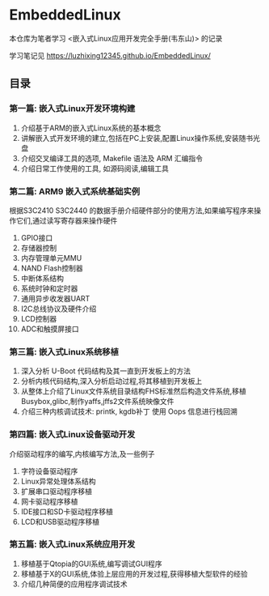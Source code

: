 # EmbeddedLinux

本仓库为笔者学习 <嵌入式Linux应用开发完全手册(韦东山)> 的记录

学习笔记见 https://luzhixing12345.github.io/EmbeddedLinux/

## 目录

### 第一篇: 嵌入式Linux开发环境构建

1. 介绍基于ARM的嵌入式Linux系统的基本概念
2. 讲解嵌入式开发环境的建立,包括在PC上安装,配置Linux操作系统,安装随书光盘
3. 介绍交叉编译工具的选项, Makefile 语法及 ARM 汇编指令
4. 介绍日常工作使用的工具, 如源码阅读,编辑工具

### 第二篇: ARM9 嵌入式系统基础实例

根据S3C2410 S3C2440 的数据手册介绍硬件部分的使用方法,如果编写程序来操作它们,通过读写寄存器来操作硬件

1. GPIO接口
2. 存储器控制
3. 内存管理单元MMU
4. NAND Flash控制器
5. 中断体系结构
6. 系统时钟和定时器
7. 通用异步收发器UART
8. I2C总线协议及硬件介绍
9. LCD控制器
10. ADC和触摸屏接口

### 第三篇: 嵌入式Linux系统移植

1. 深入分析 U-Boot 代码结构及其一直到开发板上的方法
2. 分析内核代码结构,深入分析启动过程,将其移植到开发板上
3. 从整体上介绍了Linux文件系统目录结构FHS标准然后构造文件系统,移植Busybox,glibc,制作yaffs,jffs2文件系统映像文件
4. 介绍三种内核调试技术: printk, kgdb补丁 使用 Oops 信息进行栈回溯

### 第四篇: 嵌入式Linux设备驱动开发

介绍驱动程序的编写,内核编写方法,及一些例子

1. 字符设备驱动程序
2. Linux异常处理体系结构
3. 扩展串口驱动程序移植
4. 网卡驱动程序移植
5. IDE接口和SD卡驱动程序移植
6. LCD和USB驱动程序移植

### 第五篇: 嵌入式Linux系统应用开发

1. 移植基于Qtopia的GUI系统,编写调试GUI程序
2. 移植基于X的GUI系统,体验上层应用的开发过程,获得移植大型软件的经验
3. 介绍几种简便的应用程序调试技术
